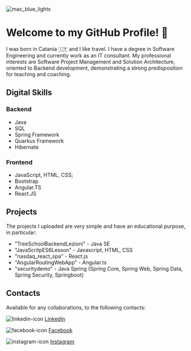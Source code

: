 ![mac_blue_lights](https://github.com/user-attachments/assets/9e7144c0-c01e-40ba-b486-cf5f77d19915)


# Welcome to my GitHub Profile! 👋

I was born in Catania 🇮🇹 and I like travel.
I have a degree in Software Engineering and currently work as an IT consultant.
My professional interests are Software Project Management and Solution Architecture, oriented to Backend development, demonstrating a strong predisposition for teaching and coaching.

## Digital Skills

### Backend
- Java
- SQL
- Spring Framework
- Quarkus Framework
- Hibernate

### Frontend
- JavaScript, HTML, CSS;
- Bootstrap
- Angular.TS
- React.JS


## Projects

The projects I uploaded are very simple and have an educational purpose, in particular:

- "TreeSchoolBackendLezioni" - Java SE
- "JavaScritpES6Lesson" - Javascript, HTML, CSS
- "nasdaq_react_spa" - React.js
- "AngularRoutingWebApp" - Angular.ts
- "securitydemo" - Java Spring (Spring Core, Spring Web, Spring Data, Spring Security, Springboot)


## Contacts

Available for any collaborations, to the following contacts:

![linkedin-icon](https://user-images.githubusercontent.com/65085829/96911615-5dbeaf00-14a1-11eb-8821-13ef66296fe5.png) <a href="https://www.linkedin.com/in/gianmarcopolizzi/" rel="nofollow">LinkedIn</a>

![facebook-icon](https://user-images.githubusercontent.com/65085829/96912717-133e3200-14a3-11eb-852c-194af83a51dc.png) <a href="https://www.facebook.com/gianmarco.polizzi.3/" rel="nofollow">Facebook</a>

![instagram-icon](https://user-images.githubusercontent.com/65085829/96913346-c870ea00-14a3-11eb-927b-38ab32b26cda.jpeg) 
<a href="https://www.instagram.com/gianpolizzi/?hl=it" rel="nofollow">Instagram</a>
